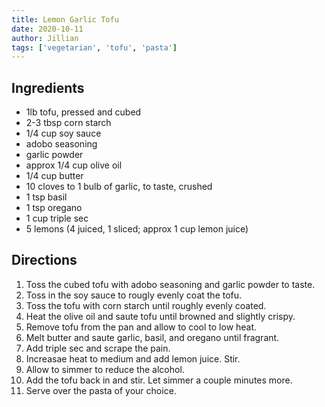 ```yaml
---
title: Lemon Garlic Tofu
date: 2020-10-11
author: Jillian
tags: ['vegetarian', 'tofu', 'pasta']
---
```


## Ingredients

- 1lb tofu, pressed and cubed
- 2-3 tbsp corn starch
- 1/4 cup soy sauce
- adobo seasoning
- garlic powder
- approx 1/4 cup olive oil
- 1/4 cup butter
- 10 cloves to 1 bulb of garlic, to taste, crushed
- 1 tsp basil
- 1 tsp oregano
- 1 cup triple sec
- 5 lemons (4 juiced, 1 sliced; approx 1 cup lemon juice)

## Directions

1. Toss the cubed tofu with adobo seasoning and garlic powder to taste.
1. Toss in the soy sauce to rougly evenly coat the tofu.
1. Toss the tofu with corn starch until roughly evenly coated.
1. Heat the olive oil and saute tofu until browned and slightly crispy.
1. Remove tofu from the pan and allow to cool to low heat.
1. Melt butter and saute garlic, basil, and oregano until fragrant.
1. Add triple sec and scrape the pain.
1. Increasae heat to medium and add lemon juice. Stir.
1. Allow to simmer to reduce the alcohol.
1. Add the tofu back in and stir. Let simmer a couple minutes more.
1. Serve over the pasta of your choice. 
